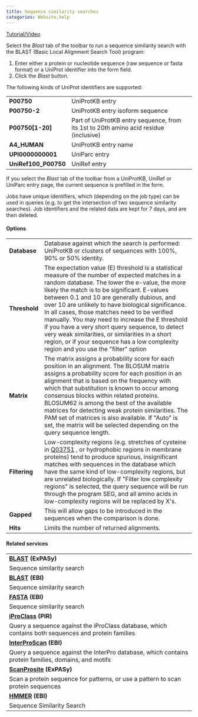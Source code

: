 ```yaml
---
title: Sequence similarity searches
categories: Website,help
---
```


[Tutorial/Video](https://www.youtube.com/watch?v=UPaConHNP7E)

Select the *Blast* tab of the toolbar to run a sequence similarity search with the BLAST (Basic Local Alignment Search Tool) program:

1.  Enter either a protein or nucleotide sequence (raw sequence or fasta format) or a UniProt identifier into the form field.
2.  Click the *Blast* button.

The following kinds of UniProt identifiers are supported:

|                       |                                                                                       |
|:----------------------|:--------------------------------------------------------------------------------------|
| **P00750**            | UniProtKB entry                                                                       |
| **P00750-2**          | UniProtKB entry isoform sequence                                                      |
| **P00750\[1-20\]**    | Part of UniProtKB entry sequence, from its 1st to 20th amino acid residue (inclusive) |
| **A4\_HUMAN**         | UniProtKB entry name                                                                  |
| **UPI0000000001**     | UniParc entry                                                                         |
| **UniRef100\_P00750** | UniRef entry                                                                          |

If you select the *Blast* tab of the toolbar from a UniProtKB, UniRef or UniParc entry page, the current sequence is prefilled in the form.

Jobs have unique identifiers, which (depending on the job type) can be used in queries (e.g. to get the intersection of two sequence similarity searches). Job identifiers and the related data are kept for 7 days, and are then deleted.

#### Options

|               |                                                                                                                                                                                                                                                                                                                                                                                                                                                                                                                                                                                                           |
|:--------------|:----------------------------------------------------------------------------------------------------------------------------------------------------------------------------------------------------------------------------------------------------------------------------------------------------------------------------------------------------------------------------------------------------------------------------------------------------------------------------------------------------------------------------------------------------------------------------------------------------------|
| **Database**  | Database against which the search is performed: UniProtKB or clusters of sequences with 100%, 90% or 50% identity.                                                                                                                                                                                                                                                                                                                                                                                                                                                                                        |
| **Threshold** | The expectation value (E) threshold is a statistical measure of the number of expected matches in a random database. The lower the e-value, the more likely the match is to be significant. E-values between 0.1 and 10 are generally dubious, and over 10 are unlikely to have biological significance. In all cases, those matches need to be verified manually. You may need to increase the E threshold if you have a very short query sequence, to detect very weak similarities, or similarities in a short region, or if your sequence has a low complexity region and you use the "filter" option |
| **Matrix**    | The matrix assigns a probability score for each position in an alignment. The BLOSUM matrix assigns a probability score for each position in an alignment that is based on the frequency with which that substitution is known to occur among consensus blocks within related proteins. BLOSUM62 is among the best of the available matrices for detecting weak protein similarities. The PAM set of matrices is also available. If "Auto" is set, the matrix will be selected depending on the query sequence length.                                                                                    |
| **Filtering** | Low-complexity regions (e.g. stretches of cysteine in [Q03751](https://www.uniprot.org/uniprotkb/Q03751) , or hydrophobic regions in membrane proteins) tend to produce spurious, insignificant matches with sequences in the database which have the same kind of low-complexity regions, but are unrelated biologically. If "Filter low complexity regions" is selected, the query sequence will be run through the program SEG, and all amino acids in low-complexity regions will be replaced by X's.                                                                                                 |
| **Gapped**    | This will allow gaps to be introduced in the sequences when the comparison is done.                                                                                                                                                                                                                                                                                                                                                                                                                                                                                                                       |
| **Hits**      | Limits the number of returned alignments.                                                                                                                                                                                                                                                                                                                                                                                                                                                                                                                                                                 |

#### Related services

|                                                                                                      |
|:-----------------------------------------------------------------------------------------------------|
| **[BLAST](http://web.expasy.org/blast/) (ExPASy)**                                                   |
| Sequence similarity search                                                                           |
| **[BLAST](https://www.ebi.ac.uk/Tools/sss/ncbiblast/) (EBI)**                                        |
| Sequence similarity search                                                                           |
| **[FASTA](https://www.ebi.ac.uk/Tools/sss/fasta/) (EBI)**                                            |
| Sequence similarity search                                                                           |
| **[iProClass](http://pir.georgetown.edu/iproclass/index.shtml) (PIR)**                               |
| Query a sequence against the iProClass database, which contains both sequences and protein families  |
| **[InterProScan](https://www.ebi.ac.uk/interpro/search/sequence/) (EBI)**                            |
| Query a sequence against the InterPro database, which contains protein families, domains, and motifs |
| **[ScanProsite](http://prosite.expasy.org/scanprosite/) (ExPASy)**                                   |
| Scan a protein sequence for patterns, or use a pattern to scan protein sequences                     |
| **[HMMER](https://www.ebi.ac.uk/Tools/hmmer/) (EBI)**                                                |
| Sequence Similarity Search                                                                           |
